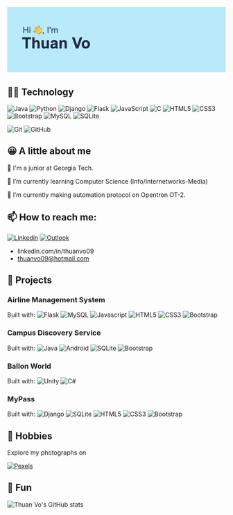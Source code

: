 ![alt text](./header.png)

## 👨‍💻 Technology

![Java](https://img.shields.io/badge/java-%23ED8B00.svg?style=for-the-badge&logo=openjdk&logoColor=white)
![Python](https://img.shields.io/badge/python-3670A0?style=for-the-badge&logo=python&logoColor=ffdd54)
![Django](https://img.shields.io/badge/django-%23092E20.svg?style=for-the-badge&logo=django&logoColor=white)
![Flask](https://img.shields.io/badge/flask-%23000.svg?style=for-the-badge&logo=flask&logoColor=white)
![JavaScript](https://img.shields.io/badge/javascript-%23323330.svg?style=for-the-badge&logo=javascript&logoColor=%23F7DF1E)
![C](https://img.shields.io/badge/c-%2300599C.svg?style=for-the-badge&logo=c&logoColor=white)
![HTML5](https://img.shields.io/badge/html5-%23E34F26.svg?style=for-the-badge&logo=html5&logoColor=white)
![CSS3](https://img.shields.io/badge/css3-%231572B6.svg?style=for-the-badge&logo=css3&logoColor=white)
![Bootstrap](https://img.shields.io/badge/bootstrap-%23563D7C.svg?style=for-the-badge&logo=bootstrap&logoColor=white)
![MySQL](https://img.shields.io/badge/mysql-%2300f.svg?style=for-the-badge&logo=mysql&logoColor=white)
![SQLite](https://img.shields.io/badge/sqlite-%2307405e.svg?style=for-the-badge&logo=sqlite&logoColor=white)

![Git](https://img.shields.io/badge/git-%23F05033.svg?style=for-the-badge&logo=git&logoColor=white)
![GitHub](https://img.shields.io/badge/github-%23121011.svg?style=for-the-badge&logo=github&logoColor=white)

## 😀 A little about me

🐝 I'm a junior at Georgia Tech.

🌱 I’m currently learning Computer Science (Info/Internetworks-Media)

🔭 I’m currently making automation protocol on Opentron OT-2.

## 📫 How to reach me:

[![Linkedin](https://img.shields.io/badge/LinkedIn-0077B5?style=for-the-badge&logo=linkedin&logoColor=white)](https://www.linkedin.com/in/thuanvo09)
[![Outlook](https://img.shields.io/badge/Microsoft_Outlook-0078D4?style=for-the-badge&logo=microsoft-outlook&logoColor=white)](mailto:thuanvo09@hotmail.com)

- linkedin.com/in/thuanvo09
- thuanvo09@hotmail.com

## 💪 Projects

### Airline Management System

Built with: 
![Flask](https://img.shields.io/badge/-Flask-000000?logo=flask&logoColor=white&logoWidth=30)
![MySQL](https://img.shields.io/badge/-MySQL-4479A1?logo=mysql&logoColor=white&logoWidth=30)
![Javascript](https://img.shields.io/badge/-Javascript-F7DF1E?logo=javascript&logoColor=white&logoWidth=30)
![HTML5](https://img.shields.io/badge/-HTML-E34F26?logo=html5&logoColor=white&logoWidth=30)
![CSS3](https://img.shields.io/badge/-CSS-1572B6?logo=css3&logoColor=white&logoWidth=30)
![Bootstrap](https://img.shields.io/badge/-Bootstrap-7952B3?logo=bootstrap&logoColor=white&logoWidth=30)

### Campus Discovery Service

Built with: 
![Java](https://img.shields.io/badge/-Java-ED8B00?logo=openjdk&logoColor=white&logoWidth=30)
![Android](https://img.shields.io/badge/-Android-3DDC84?logo=android&logoColor=white&logoWidth=30)
![SQLite](https://img.shields.io/badge/-SQLite-003B57?logo=sqlite&logoColor=white&logoWidth=30)
![Bootstrap](https://img.shields.io/badge/-Bootstrap-7952B3?logo=bootstrap&logoColor=white&logoWidth=30)

### Ballon World

Built with: 
![Unity](https://img.shields.io/badge/-Unity-000000?logo=unity&logoColor=white&logoWidth=30)
![C#](https://img.shields.io/badge/-C_Sharp-A8B9CC?logo=c&logoColor=white&logoWidth=30)

### MyPass

Built with: 
![Django](https://img.shields.io/badge/-Django-092E20?logo=django&logoColor=white&logoWidth=30)
![SQLite](https://img.shields.io/badge/-SQLite-003B57?logo=sqlite&logoColor=white&logoWidth=30)
![HTML5](https://img.shields.io/badge/-HTML-E34F26?logo=html5&logoColor=white&logoWidth=30)
![CSS3](https://img.shields.io/badge/-CSS-1572B6?logo=css3&logoColor=white&logoWidth=30)
![Bootstrap](https://img.shields.io/badge/-Bootstrap-7952B3?logo=bootstrap&logoColor=white&logoWidth=30)

## 🤩 Hobbies

Explore my photographs on 

[![Pexels](https://img.shields.io/badge/pexels-05A081?style=for-the-badge&logo=Pexels&logoColor=white)](https://www.pexels.com/@thuanvo09)

## 👋 Fun

![Thuan Vo's GitHub stats](https://github-readme-stats.vercel.app/api?username=thuanvoit&show_icons=true&theme=tokyonight&bg_color=00000000)

<!--
**thuanvoit/thuanvoit** is a ✨ _special_ ✨ repository because its `README.md` (this file) appears on your GitHub profile.

Here are some ideas to get you started:

- 🔭 I’m currently working on ...
- 🌱 I’m currently learning ...
- 👯 I’m looking to collaborate on ...
- 🤔 I’m looking for help with ...
- 💬 Ask me about ...
- 📫 How to reach me: ...
- 😄 Pronouns: ...
- ⚡ Fun fact: ...
-->
